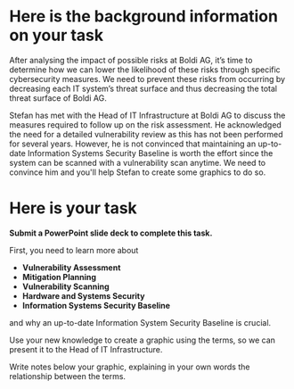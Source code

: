 # Here is the background information on your task
After analysing the impact of possible risks at Boldi AG, it’s time to determine how we can lower the likelihood of these risks through specific cybersecurity measures. We need to prevent these risks from occurring by decreasing each IT system’s threat surface and thus decreasing the total threat surface of Boldi AG.

Stefan has met with the Head of IT Infrastructure at Boldi AG to discuss the measures required to follow up on the risk assessment. He acknowledged the need for a detailed vulnerability review as this has not been performed for several years. However, he is not convinced that maintaining an up-to-date Information Systems Security Baseline is worth the effort since the system can be scanned with a vulnerability scan anytime. We need to convince him and you'll help Stefan to create some graphics to do so.

# Here is your task
**Submit a PowerPoint slide deck to complete this task.**

First, you need to learn more about

- **Vulnerability Assessment**
- **Mitigation Planning**
- **Vulnerability Scanning**
- **Hardware and Systems Security**
- **Information Systems Security Baseline**

and why an up-to-date Information System Security Baseline is crucial. 

Use your new knowledge to create a graphic using the terms, so we can present it to the Head of IT Infrastructure. 

Write notes below your graphic, explaining in your own words the relationship between the terms.

